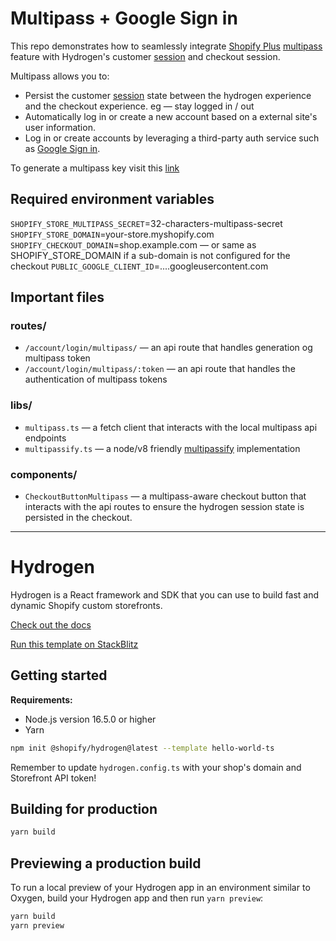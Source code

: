 # Multipass + Google Sign in

This repo demonstrates how to seamlessly integrate [Shopify Plus](https://www.shopify.com/plus?shpxid=4b620f16-EA6D-46D2-8851-DB05208459BB) [multipass](https://shopify.dev/api/multipass) feature with Hydrogen's customer [session](https://shopify.dev/custom-storefronts/hydrogen/framework/sessions) and checkout session.

Multipass allows you to:

- Persist the customer [session](https://shopify.dev/custom-storefronts/hydrogen/framework/sessions) state between the hydrogen experience and the checkout experience. eg — stay logged in / out
- Automatically log in or create a new account based on a external site's user information.
- Log in or create accounts by leveraging a third-party auth service such as [Google Sign in](https://developers.google.com/identity/gsi/web/guides/overview).

To generate a multipass key visit this [link](https://www.shopify.com/admin/settings/checkout?shpxid=4b620f16-EA6D-46D2-8851-DB05208459BB)

## Required environment variables

`SHOPIFY_STORE_MULTIPASS_SECRET`=32-characters-multipass-secret
`SHOPIFY_STORE_DOMAIN`=your-store.myshopify.com
`SHOPIFY_CHECKOUT_DOMAIN`=shop.example.com — or same as SHOPIFY_STORE_DOMAIN if a sub-domain is not configured for the checkout
`PUBLIC_GOOGLE_CLIENT_ID`=....googleusercontent.com

## Important files

### routes/

- `/account/login/multipass/` — an api route that handles generation og multipass token
- `/account/login/multipass/:token` — an api route that handles the authentication of multipass tokens

### libs/

- `multipass.ts` — a fetch client that interacts with the local multipass api endpoints
- `multipassify.ts` — a node/v8 friendly [multipassify](https://github.com/beaucoo/multipassify) implementation

### components/

- `CheckoutButtonMultipass` — a multipass-aware checkout button that interacts with the api routes to ensure the hydrogen session state is persisted in the checkout.

---

# Hydrogen

Hydrogen is a React framework and SDK that you can use to build fast and dynamic Shopify custom storefronts.

[Check out the docs](https://shopify.dev/custom-storefronts/hydrogen)

[Run this template on StackBlitz](https://stackblitz.com/github/Shopify/hydrogen/tree/stackblitz/templates/hello-world-ts)

## Getting started

**Requirements:**

- Node.js version 16.5.0 or higher
- Yarn

```bash
npm init @shopify/hydrogen@latest --template hello-world-ts
```

Remember to update `hydrogen.config.ts` with your shop's domain and Storefront API token!

## Building for production

```bash
yarn build
```

## Previewing a production build

To run a local preview of your Hydrogen app in an environment similar to Oxygen, build your Hydrogen app and then run `yarn preview`:

```bash
yarn build
yarn preview
```
